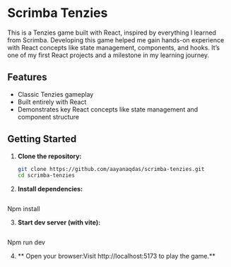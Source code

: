 # Scrimba Tenzies

This is a Tenzies game built with React, inspired by everything I learned from Scrimba. Developing this game helped me gain hands-on experience with React concepts like state management, components, and hooks. It’s one of my first React projects and a milestone in my learning journey.

## Features

- Classic Tenzies gameplay
- Built entirely with React
- Demonstrates key React concepts like state management and component structure

## Getting Started

1. **Clone the repository:**
   ```bash
   git clone https://github.com/aayanaqdas/scrimba-tenzies.git
   cd scrimba-tenzies

2. **Install dependencies:**
   ```bash
Npm install

3. **Start dev server (with vite):**
   ```bash
  Npm run dev


4. ** Open your browser:Visit http://localhost:5173 to play the game.**